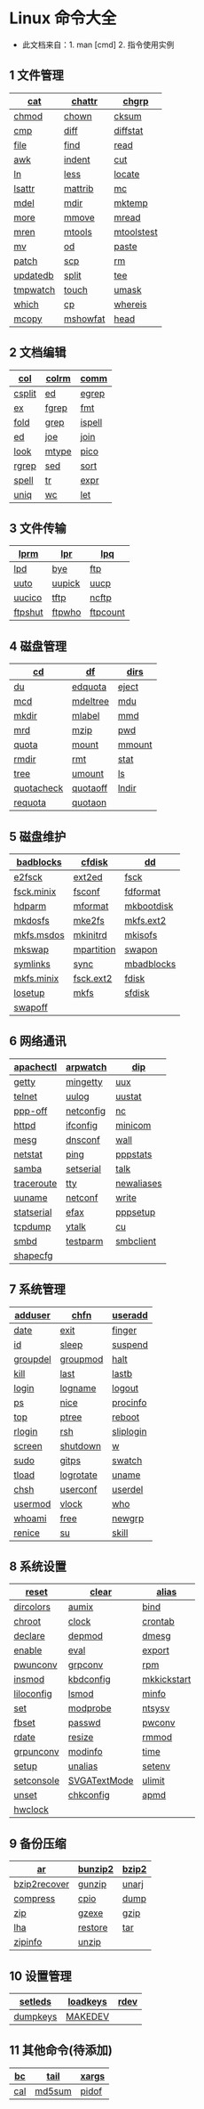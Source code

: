 # Linux 命令大全
* 此文档来自：1. man [cmd]  2. 指令使用实例 

## 1 文件管理

| [cat](https://github.com/ahuang007/Linux-Command/blob/master/cat.md) | [chattr](https://github.com/ahuang007/Linux-Command/blob/master/chattr.md) | [chgrp](https://github.com/ahuang007/Linux-Command/blob/master/chgrp.md) |
| ------------------------------------------------------------ | ------------------------------------------------------------ | ------------------------------------------------------------ |
| [chmod](https://github.com/ahuang007/Linux-Command/blob/master/chmod.md) | [chown](https://github.com/ahuang007/Linux-Command/blob/master/chown.md) | [cksum](https://github.com/ahuang007/Linux-Command/blob/master/cksum.md) |
| [cmp](https://github.com/ahuang007/Linux-Command/blob/master/cmp.md) | [diff](https://github.com/ahuang007/Linux-Command/blob/master/diff.md) | [diffstat](https://github.com/ahuang007/Linux-Command/blob/master/diffstat.md) |
| [file](https://github.com/ahuang007/Linux-Command/blob/master/file.md) | [find](https://github.com/ahuang007/Linux-Command/blob/master/find.md) | [read](https://github.com/ahuang007/Linux-Command/blob/master/read.md) |
| [awk](https://github.com/ahuang007/Linux-Command/blob/master/awk.md) | [indent](https://github.com/ahuang007/Linux-Command/blob/master/indent.md) | [cut](https://github.com/ahuang007/Linux-Command/blob/master/cut.md) |
| [ln](https://github.com/ahuang007/Linux-Command/blob/master/ln.md) | [less](https://github.com/ahuang007/Linux-Command/blob/master/less.md) | [locate](https://github.com/ahuang007/Linux-Command/blob/master/locate.md) |
| [lsattr](https://github.com/ahuang007/Linux-Command/blob/master/lsattr.md) | [mattrib](https://github.com/ahuang007/Linux-Command/blob/master/mattrib.md) | [mc](https://github.com/ahuang007/Linux-Command/blob/master/mc.md) |
| [mdel](https://github.com/ahuang007/Linux-Command/blob/master/mdel.md) | [mdir](https://github.com/ahuang007/Linux-Command/blob/master/mdir.md) | [mktemp](https://github.com/ahuang007/Linux-Command/blob/master/mktemp.md) |
| [more](https://github.com/ahuang007/Linux-Command/blob/master/more.md) | [mmove](https://github.com/ahuang007/Linux-Command/blob/master/mmove.md) | [mread](https://github.com/ahuang007/Linux-Command/blob/master/mread.md) |
| [mren](https://github.com/ahuang007/Linux-Command/blob/master/mren.md) | [mtools](https://github.com/ahuang007/Linux-Command/blob/master/mtools.md) | [mtoolstest](https://github.com/ahuang007/Linux-Command/blob/master/mtoolstest.md) |
| [mv](https://github.com/ahuang007/Linux-Command/blob/master/mv.md) | [od](https://github.com/ahuang007/Linux-Command/blob/master/od.md) | [paste](https://github.com/ahuang007/Linux-Command/blob/master/paste.md) |
| [patch](https://github.com/ahuang007/Linux-Command/blob/master/patch.md) | [scp](https://github.com/ahuang007/Linux-Command/blob/master/scp.md) | [rm](https://github.com/ahuang007/Linux-Command/blob/master/rm.md) |
| [updatedb](https://github.com/ahuang007/Linux-Command/blob/master/updatedb.md) | [split](https://github.com/ahuang007/Linux-Command/blob/master/split.md) | [tee](https://github.com/ahuang007/Linux-Command/blob/master/tee.md) |
| [tmpwatch](https://github.com/ahuang007/Linux-Command/blob/master/tmpwatch.md) | [touch](https://github.com/ahuang007/Linux-Command/blob/master/touch.md) | [umask](https://github.com/ahuang007/Linux-Command/blob/master/umask.md) |
| [which](https://github.com/ahuang007/Linux-Command/blob/master/which.md) | [cp](https://github.com/ahuang007/Linux-Command/blob/master/cp.md) | [whereis](https://github.com/ahuang007/Linux-Command/blob/master/whereis.md) |
| [mcopy](https://github.com/ahuang007/Linux-Command/blob/master/mcopy.md) | [mshowfat](https://github.com/ahuang007/Linux-Command/blob/master/mshowfat.md) | [head](https://github.com/ahuang007/Linux-Command/blob/master/head.md) |

## 2 文档编辑

| [col](https://github.com/ahuang007/Linux-Command/blob/master/col.md) | [colrm](https://github.com/ahuang007/Linux-Command/blob/master/colrm.md) | [comm](https://github.com/ahuang007/Linux-Command/blob/master/comm.md) |
| ------------------------------------------------------------ | ------------------------------------------------------------ | ------------------------------------------------------------ |
| [csplit](https://github.com/ahuang007/Linux-Command/blob/master/csplit.md) | [ed](https://github.com/ahuang007/Linux-Command/blob/master/ed.md) | [egrep](https://github.com/ahuang007/Linux-Command/blob/master/bc.md) |
| [ex](https://github.com/ahuang007/Linux-Command/blob/master/ex.md) | [fgrep](https://github.com/ahuang007/Linux-Command/blob/master/fgrep.md) | [fmt](https://github.com/ahuang007/Linux-Command/blob/master/fmt.md) |
| [fold](https://github.com/ahuang007/Linux-Command/blob/master/fold.md) | [grep](https://github.com/ahuang007/Linux-Command/blob/master/grep.md) | [ispell](https://github.com/ahuang007/Linux-Command/blob/master/ispell.md) |
| [ed](https://github.com/ahuang007/Linux-Command/blob/master/ed.md) | [joe](https://github.com/ahuang007/Linux-Command/blob/master/joe.md) | [join](https://github.com/ahuang007/Linux-Command/blob/master/join.md) |
| [look](https://github.com/ahuang007/Linux-Command/blob/master/look.md) | [mtype](https://github.com/ahuang007/Linux-Command/blob/master/mtype.md) | [pico](https://github.com/ahuang007/Linux-Command/blob/master/pico.md) |
| [rgrep](https://github.com/ahuang007/Linux-Command/blob/master/rgrep.md) | [sed](https://github.com/ahuang007/Linux-Command/blob/master/sed.md) | [sort](https://github.com/ahuang007/Linux-Command/blob/master/sort.md) |
| [spell](https://github.com/ahuang007/Linux-Command/blob/master/spell.md) | [tr](https://github.com/ahuang007/Linux-Command/blob/master/tr.md) | [expr](https://github.com/ahuang007/Linux-Command/blob/master/expr.md) |
| [uniq](https://github.com/ahuang007/Linux-Command/blob/master/uniq.md) | [wc](https://github.com/ahuang007/Linux-Command/blob/master/wc.md) | [let](https://github.com/ahuang007/Linux-Command/blob/master/let.md) |

## 3 文件传输

| [lprm](https://github.com/ahuang007/Linux-Command/blob/master/lprm.md) | [lpr](https://github.com/ahuang007/Linux-Command/blob/master/lpr.md) | [lpq](https://github.com/ahuang007/Linux-Command/blob/master/lpq.md) |
| ------------------------------------------------------------ | ------------------------------------------------------------ | ------------------------------------------------------------ |
| [lpd](https://github.com/ahuang007/Linux-Command/blob/master/lpd.md) | [bye](https://github.com/ahuang007/Linux-Command/blob/master/bye.md) | [ftp](https://github.com/ahuang007/Linux-Command/blob/master/ftp.md) |
| [uuto](https://github.com/ahuang007/Linux-Command/blob/master/uuto.md) | [uupick](https://github.com/ahuang007/Linux-Command/blob/master/uupick.md) | [uucp](https://github.com/ahuang007/Linux-Command/blob/master/uucp.md) |
| [uucico](https://github.com/ahuang007/Linux-Command/blob/master/uucico.md) | [tftp](https://github.com/ahuang007/Linux-Command/blob/master/tftp.md) | [ncftp](https://github.com/ahuang007/Linux-Command/blob/master/ncftp.md) |
| [ftpshut](https://github.com/ahuang007/Linux-Command/blob/master/ftpshut.md) | [ftpwho](https://github.com/ahuang007/Linux-Command/blob/master/ftpwho.md) | [ftpcount](https://github.com/ahuang007/Linux-Command/blob/master/ftpcount.md) |

## 4 磁盘管理

| [cd](https://github.com/ahuang007/Linux-Command/blob/master/cd.md) | [df](https://github.com/ahuang007/Linux-Command/blob/master/df.md) | [dirs](https://github.com/ahuang007/Linux-Command/blob/master/dirs.md) |
| ------------------------------------------------------------ | ------------------------------------------------------------ | ------------------------------------------------------------ |
| [du](https://github.com/ahuang007/Linux-Command/blob/master/du.md) | [edquota](https://github.com/ahuang007/Linux-Command/blob/master/edquota.md) | [eject](https://github.com/ahuang007/Linux-Command/blob/master/eject.md) |
| [mcd](https://github.com/ahuang007/Linux-Command/blob/master/mcd.md) | [mdeltree](https://github.com/ahuang007/Linux-Command/blob/master/mdeltree.md) | [mdu](https://github.com/ahuang007/Linux-Command/blob/master/mdu.md) |
| [mkdir](https://github.com/ahuang007/Linux-Command/blob/master/mkdir.md) | [mlabel](https://github.com/ahuang007/Linux-Command/blob/master/mlabel.md) | [mmd](https://github.com/ahuang007/Linux-Command/blob/master/mmd.md) |
| [mrd](https://github.com/ahuang007/Linux-Command/blob/master/mrd.md) | [mzip](https://github.com/ahuang007/Linux-Command/blob/master/mzip.md) | [pwd](https://github.com/ahuang007/Linux-Command/blob/master/pwd.md) |
| [quota](https://github.com/ahuang007/Linux-Command/blob/master/quota.md) | [mount](https://github.com/ahuang007/Linux-Command/blob/master/mount.md) | [mmount](https://github.com/ahuang007/Linux-Command/blob/master/mmount.md) |
| [rmdir](https://github.com/ahuang007/Linux-Command/blob/master/rmdir.md) | [rmt](https://github.com/ahuang007/Linux-Command/blob/master/rmt.md) | [stat](https://github.com/ahuang007/Linux-Command/blob/master/stat.md) |
| [tree](https://github.com/ahuang007/Linux-Command/blob/master/tree.md) | [umount](https://github.com/ahuang007/Linux-Command/blob/master/umount.md) | [ls](https://github.com/ahuang007/Linux-Command/blob/master/ls.md) |
| [quotacheck](https://github.com/ahuang007/Linux-Command/blob/master/quotacheck.md) | [quotaoff](https://github.com/ahuang007/Linux-Command/blob/master/quotaoff.md) | [lndir](https://github.com/ahuang007/Linux-Command/blob/master/lndir.md) |
| [requota](https://github.com/ahuang007/Linux-Command/blob/master/requota.md) | [quotaon](https://github.com/ahuang007/Linux-Command/blob/master/quotaon.md) |                                                              |

## 5 磁盘维护

| [badblocks](https://github.com/ahuang007/Linux-Command/blob/master/badblocks.md) | [cfdisk](https://github.com/ahuang007/Linux-Command/blob/master/cfdisk.md) | [dd](https://github.com/ahuang007/Linux-Command/blob/master/dd.md) |
| ------------------------------------------------------------ | ------------------------------------------------------------ | ------------------------------------------------------------ |
| [e2fsck](https://github.com/ahuang007/Linux-Command/blob/master/e2fsck.md) | [ext2ed](https://github.com/ahuang007/Linux-Command/blob/master/ext2ed.md) | [fsck](https://github.com/ahuang007/Linux-Command/blob/master/fsck.md) |
| [fsck.minix](https://github.com/ahuang007/Linux-Command/blob/master/fsck.minix.md) | [fsconf](https://github.com/ahuang007/Linux-Command/blob/master/fsconf.md) | [fdformat](https://github.com/ahuang007/Linux-Command/blob/master/fdformat.md) |
| [hdparm](https://github.com/ahuang007/Linux-Command/blob/master/hdparm.md) | [mformat](https://github.com/ahuang007/Linux-Command/blob/master/mformat.md) | [mkbootdisk](https://github.com/ahuang007/Linux-Command/blob/master/mkbootdisk.md) |
| [mkdosfs](https://github.com/ahuang007/Linux-Command/blob/master/mkdosfs.md) | [mke2fs](https://github.com/ahuang007/Linux-Command/blob/master/mke2fs.md) | [mkfs.ext2](https://github.com/ahuang007/Linux-Command/blob/master/mkfs.ext2.md) |
| [mkfs.msdos](https://github.com/ahuang007/Linux-Command/blob/master/mkfs.msdos.md) | [mkinitrd](https://github.com/ahuang007/Linux-Command/blob/master/mkinitrd.md) | [mkisofs](https://github.com/ahuang007/Linux-Command/blob/master/mkisofs.md) |
| [mkswap](https://github.com/ahuang007/Linux-Command/blob/master/mkswap.md) | [mpartition](https://github.com/ahuang007/Linux-Command/blob/master/mpartition.md) | [swapon](https://github.com/ahuang007/Linux-Command/blob/master/swapon.md) |
| [symlinks](https://github.com/ahuang007/Linux-Command/blob/master/symlinks.md) | [sync](https://github.com/ahuang007/Linux-Command/blob/master/sync.md) | [mbadblocks](https://github.com/ahuang007/Linux-Command/blob/master/mbadblocks.md) |
| [mkfs.minix](https://github.com/ahuang007/Linux-Command/blob/master/minix.md) | [fsck.ext2](https://github.com/ahuang007/Linux-Command/blob/master/fsck.ext2.md) | [fdisk](https://github.com/ahuang007/Linux-Command/blob/master/fdisk.md) |
| [losetup](https://github.com/ahuang007/Linux-Command/blob/master/losetup.md) | [mkfs](https://github.com/ahuang007/Linux-Command/blob/master/mkfs.md) | [sfdisk](https://github.com/ahuang007/Linux-Command/blob/master/sfdisk.md) |
| [swapoff](https://github.com/ahuang007/Linux-Command/blob/master/swapoff.md) |                                                              |                                                              |

## 6 网络通讯

| [apachectl](https://github.com/ahuang007/Linux-Command/blob/master/apachectl.md) | [arpwatch](https://github.com/ahuang007/Linux-Command/blob/master/arpwatch.md) | [dip](https://github.com/ahuang007/Linux-Command/blob/master/dip.md) |
| ------------------------------------------------------------ | ------------------------------------------------------------ | ------------------------------------------------------------ |
| [getty](https://github.com/ahuang007/Linux-Command/blob/master/getty.md) | [mingetty](https://github.com/ahuang007/Linux-Command/blob/master/mingetty.md) | [uux](https://github.com/ahuang007/Linux-Command/blob/master/uux.md) |
| [telnet](https://github.com/ahuang007/Linux-Command/blob/master/telnet.md) | [uulog](https://github.com/ahuang007/Linux-Command/blob/master/uulog.md) | [uustat](https://github.com/ahuang007/Linux-Command/blob/master/uustat.md) |
| [ppp-off](https://github.com/ahuang007/Linux-Command/blob/master/ppp-off.md) | [netconfig](https://github.com/ahuang007/Linux-Command/blob/master/netconfig.md) | [nc](https://github.com/ahuang007/Linux-Command/blob/master/nc.md) |
| [httpd](https://github.com/ahuang007/Linux-Command/blob/master/httpd.md) | [ifconfig](https://github.com/ahuang007/Linux-Command/blob/master/ifconfig.md) | [minicom](https://github.com/ahuang007/Linux-Command/blob/master/minicom.md) |
| [mesg](https://github.com/ahuang007/Linux-Command/blob/master/mesg.md) | [dnsconf](https://github.com/ahuang007/Linux-Command/blob/master/dnsconf.md) | [wall](https://github.com/ahuang007/Linux-Command/blob/master/wall.md) |
| [netstat](https://github.com/ahuang007/Linux-Command/blob/master/netstat.md) | [ping](https://github.com/ahuang007/Linux-Command/blob/master/ping.md) | [pppstats](https://github.com/ahuang007/Linux-Command/blob/master/pppstats.md) |
| [samba](https://github.com/ahuang007/Linux-Command/blob/master/samba.md) | [setserial](https://github.com/ahuang007/Linux-Command/blob/master/setserial.md) | [talk](https://github.com/ahuang007/Linux-Command/blob/master/talk.md) |
| [traceroute](https://github.com/ahuang007/Linux-Command/blob/master/traceroute.md) | [tty](https://github.com/ahuang007/Linux-Command/blob/master/tty.md) | [newaliases](https://github.com/ahuang007/Linux-Command/blob/master/newaliases.md) |
| [uuname](https://github.com/ahuang007/Linux-Command/blob/master/uuname.md) | [netconf](https://github.com/ahuang007/Linux-Command/blob/master/netconf.md) | [write](https://github.com/ahuang007/Linux-Command/blob/master/write.md) |
| [statserial](https://github.com/ahuang007/Linux-Command/blob/master/statserial.md) | [efax](https://github.com/ahuang007/Linux-Command/blob/master/efax.md) | [pppsetup](https://github.com/ahuang007/Linux-Command/blob/master/pppsetup.md) |
| [tcpdump](https://github.com/ahuang007/Linux-Command/blob/master/tcpdump.md) | [ytalk](https://github.com/ahuang007/Linux-Command/blob/master/ytalk.md) | [cu](https://github.com/ahuang007/Linux-Command/blob/master/cu.md) |
| [smbd](https://github.com/ahuang007/Linux-Command/blob/master/smbd.md) | [testparm](https://github.com/ahuang007/Linux-Command/blob/master/tesparm.md) | [smbclient](https://github.com/ahuang007/Linux-Command/blob/master/smbclient.md) |
| [shapecfg](https://github.com/ahuang007/Linux-Command/blob/master/shapecfg.md) |                                                              |                                                              |

## 7 系统管理

| [adduser](https://github.com/ahuang007/Linux-Command/blob/master/adduser.md) | [chfn](https://github.com/ahuang007/Linux-Command/blob/master/chfn.md) | [useradd](https://github.com/ahuang007/Linux-Command/blob/master/useradd.md) |
| ------------------------------------------------------------ | ------------------------------------------------------------ | ------------------------------------------------------------ |
| [date](https://github.com/ahuang007/Linux-Command/blob/master/date.md) | [exit](https://github.com/ahuang007/Linux-Command/blob/master/exit.md) | [finger](https://github.com/ahuang007/Linux-Command/blob/master/finger.md) |
| [id](https://github.com/ahuang007/Linux-Command/blob/master/id.md) | [sleep](https://github.com/ahuang007/Linux-Command/blob/master/sleep.md) | [suspend](https://github.com/ahuang007/Linux-Command/blob/master/suspend.md) |
| [groupdel](https://github.com/ahuang007/Linux-Command/blob/master/groupdel.md) | [groupmod](https://github.com/ahuang007/Linux-Command/blob/master/groupmod.md) | [halt](https://github.com/ahuang007/Linux-Command/blob/master/halt.md) |
| [kill](https://github.com/ahuang007/Linux-Command/blob/master/kill.md) | [last](https://github.com/ahuang007/Linux-Command/blob/master/last.md) | [lastb](https://github.com/ahuang007/Linux-Command/blob/master/lastb.md) |
| [login](https://github.com/ahuang007/Linux-Command/blob/master/login.md) | [logname](https://github.com/ahuang007/Linux-Command/blob/master/logname.md) | [logout](https://github.com/ahuang007/Linux-Command/blob/master/logout.md) |
| [ps](https://github.com/ahuang007/Linux-Command/blob/master/ps.md) | [nice](https://github.com/ahuang007/Linux-Command/blob/master/nice.md) | [procinfo](https://github.com/ahuang007/Linux-Command/blob/master/procinfo.md) |
| [top](https://github.com/ahuang007/Linux-Command/blob/master/top.md) | [ptree](https://github.com/ahuang007/Linux-Command/blob/master/ptree.md) | [reboot](https://github.com/ahuang007/Linux-Command/blob/master/reboot.md) |
| [rlogin](https://github.com/ahuang007/Linux-Command/blob/master/rlogin.md) | [rsh](https://github.com/ahuang007/Linux-Command/blob/master/rsh.md) | [sliplogin](https://github.com/ahuang007/Linux-Command/blob/master/sliplogin.md) |
| [screen](https://github.com/ahuang007/Linux-Command/blob/master/screen.md) | [shutdown](https://github.com/ahuang007/Linux-Command/blob/master/shutdown.md) | [w](https://github.com/ahuang007/Linux-Command/blob/master/w.md) |
| [sudo](https://github.com/ahuang007/Linux-Command/blob/master/sudo.md) | [gitps](https://github.com/ahuang007/Linux-Command/blob/master/gitps.md) | [swatch](https://github.com/ahuang007/Linux-Command/blob/master/swatch.md) |
| [tload](https://github.com/ahuang007/Linux-Command/blob/master/tload.md) | [logrotate](https://github.com/ahuang007/Linux-Command/blob/master/logrotate.md) | [uname](https://github.com/ahuang007/Linux-Command/blob/master/uname.md) |
| [chsh](https://github.com/ahuang007/Linux-Command/blob/master/chsh.md) | [userconf](https://github.com/ahuang007/Linux-Command/blob/master/userconf.md) | [userdel](https://github.com/ahuang007/Linux-Command/blob/master/userdel.md) |
| [usermod](https://github.com/ahuang007/Linux-Command/blob/master/usermod.md) | [vlock](https://github.com/ahuang007/Linux-Command/blob/master/vlock.md) | [who](https://github.com/ahuang007/Linux-Command/blob/master/who.md) |
| [whoami](https://github.com/ahuang007/Linux-Command/blob/master/whoami.md) | [free](https://github.com/ahuang007/Linux-Command/blob/master/free.md) | [newgrp](https://github.com/ahuang007/Linux-Command/blob/master/newgrp.md) |
| [renice](https://github.com/ahuang007/Linux-Command/blob/master/renice.md) | [su](https://github.com/ahuang007/Linux-Command/blob/master/su.md) | [skill](https://github.com/ahuang007/Linux-Command/blob/master/skill.md) |

## 8 系统设置

| [reset](https://github.com/ahuang007/Linux-Command/blob/master/reset.md) | [clear](https://github.com/ahuang007/Linux-Command/blob/master/clear.md) | [alias](https://github.com/ahuang007/Linux-Command/blob/master/alias.md) |
| ------------------------------------------------------------ | ------------------------------------------------------------ | ------------------------------------------------------------ |
| [dircolors](https://github.com/ahuang007/Linux-Command/blob/master/dircolors.md) | [aumix](https://github.com/ahuang007/Linux-Command/blob/master/clear.md) | [bind](https://github.com/ahuang007/Linux-Command/blob/master/bind.md) |
| [chroot](https://github.com/ahuang007/Linux-Command/blob/master/chroot.md) | [clock](https://github.com/ahuang007/Linux-Command/blob/master/clock.md) | [crontab](https://github.com/ahuang007/Linux-Command/blob/master/crontab.md) |
| [declare](https://github.com/ahuang007/Linux-Command/blob/master/declare.md) | [depmod](https://github.com/ahuang007/Linux-Command/blob/master/depmod.md) | [dmesg](https://github.com/ahuang007/Linux-Command/blob/master/dmesg.md) |
| [enable](https://github.com/ahuang007/Linux-Command/blob/master/enable.md) | [eval](https://github.com/ahuang007/Linux-Command/blob/master/eval.md) | [export](https://github.com/ahuang007/Linux-Command/blob/master/export.md) |
| [pwunconv](https://github.com/ahuang007/Linux-Command/blob/master/pwunconv.md) | [grpconv](https://github.com/ahuang007/Linux-Command/blob/master/grpconv.md) | [rpm](https://github.com/ahuang007/Linux-Command/blob/master/rpm.md) |
| [insmod](https://github.com/ahuang007/Linux-Command/blob/master/insmod.md) | [kbdconfig](https://github.com/ahuang007/Linux-Command/blob/master/kbdconfig.md) | [mkkickstart](https://github.com/ahuang007/Linux-Command/blob/master/mkkickstart.md) |
| [liloconfig](https://github.com/ahuang007/Linux-Command/blob/master/liloconfig.md) | [lsmod](https://github.com/ahuang007/Linux-Command/blob/master/lsmod.md) | [minfo](https://github.com/ahuang007/Linux-Command/blob/master/minfo.md) |
| [set](https://github.com/ahuang007/Linux-Command/blob/master/set.md) | [modprobe](https://github.com/ahuang007/Linux-Command/blob/master/modprobe.md) | [ntsysv](https://github.com/ahuang007/Linux-Command/blob/master/ntsysv.md) |
| [fbset](https://github.com/ahuang007/Linux-Command/blob/master/fbset.md) | [passwd](https://github.com/ahuang007/Linux-Command/blob/master/passwd.md) | [pwconv](https://github.com/ahuang007/Linux-Command/blob/master/pwconv.md) |
| [rdate](https://github.com/ahuang007/Linux-Command/blob/master/rdate.md) | [resize](https://github.com/ahuang007/Linux-Command/blob/master/resize.md) | [rmmod](https://github.com/ahuang007/Linux-Command/blob/master/rmmod.md) |
| [grpunconv](https://github.com/ahuang007/Linux-Command/blob/master/grpunconv.md) | [modinfo](https://github.com/ahuang007/Linux-Command/blob/master/modinfo.md) | [time](https://github.com/ahuang007/Linux-Command/blob/master/time.md) |
| [setup](https://github.com/ahuang007/Linux-Command/blob/master/setup.md) | [unalias](https://github.com/ahuang007/Linux-Command/blob/master/unalias.md) | [setenv](https://github.com/ahuang007/Linux-Command/blob/master/setenv.md) |
| [setconsole](https://github.com/ahuang007/Linux-Command/blob/master/setconsole.md) | [SVGATextMode](https://github.com/ahuang007/Linux-Command/blob/master/SVGATextMode.md) | [ulimit](https://github.com/ahuang007/Linux-Command/blob/master/ulimit.md) |
| [unset](https://github.com/ahuang007/Linux-Command/blob/master/unset.md) | [chkconfig](https://github.com/ahuang007/Linux-Command/blob/master/chkconfig.md) | [apmd](https://github.com/ahuang007/Linux-Command/blob/master/apmd.md) |
| [hwclock](https://github.com/ahuang007/Linux-Command/blob/master/hwclock.md) |                                                              |                                                              |

## 9 备份压缩

| [ar](https://github.com/ahuang007/Linux-Command/blob/master/ar.md) | [bunzip2](https://github.com/ahuang007/Linux-Command/blob/master/bunzip2.md) | [bzip2](https://github.com/ahuang007/Linux-Command/blob/master/bzip2.md) |
| ------------------------------------------------------------ | ------------------------------------------------------------ | ------------------------------------------------------------ |
| [bzip2recover](https://github.com/ahuang007/Linux-Command/blob/master/bzip2recover.md) | [gunzip](https://github.com/ahuang007/Linux-Command/blob/master/gunzip.md) | [unarj](https://github.com/ahuang007/Linux-Command/blob/master/unarj.md) |
| [compress](https://github.com/ahuang007/Linux-Command/blob/master/compress.md) | [cpio](https://github.com/ahuang007/Linux-Command/blob/master/cpio.md) | [dump](https://github.com/ahuang007/Linux-Command/blob/master/dump.md) |
| [zip](https://github.com/ahuang007/Linux-Command/blob/master/zip.md) | [gzexe](https://github.com/ahuang007/Linux-Command/blob/master/gzexe.md) | [gzip](https://github.com/ahuang007/Linux-Command/blob/master/gzip.md) |
| [lha](https://github.com/ahuang007/Linux-Command/blob/master/lha.md) | [restore](https://github.com/ahuang007/Linux-Command/blob/master/restore.md) | [tar](https://github.com/ahuang007/Linux-Command/blob/master/tar.md) |
| [zipinfo](https://github.com/ahuang007/Linux-Command/blob/master/zipinfo.md) | [unzip](https://github.com/ahuang007/Linux-Command/blob/master/unzip.md) |                                                              |

## 10 设置管理

| [setleds](https://github.com/ahuang007/Linux-Command/blob/master/setleds.md) | [loadkeys](https://github.com/ahuang007/Linux-Command/blob/master/loadkeys.md) | [rdev](https://github.com/ahuang007/Linux-Command/blob/master/rdev.md) |
| ------------------------------------------------------------ | ------------------------------------------------------------ | ------------------------------------------------------------ |
| [dumpkeys](https://github.com/ahuang007/Linux-Command/blob/master/dumpkeys.md) | [MAKEDEV](https://github.com/ahuang007/Linux-Command/blob/master/MAKEDEV.md) |                                                              |

## 11 其他命令(待添加)

| [bc](https://github.com/ahuang007/Linux-Command/blob/master/bc.md) | [tail](https://github.com/ahuang007/Linux-Command/blob/master/tail.md) | [xargs](https://github.com/ahuang007/Linux-Command/blob/master/xargs.md) |
| ------------------------------------------------------------ | ------------------------------------------------------------ | ------------------------------------------------------------ |
| [cal](https://github.com/ahuang007/Linux-Command/blob/master/cal.md) | [md5sum](https://github.com/ahuang007/Linux-Command/blob/master/md5sum.md) | [pidof](https://github.com/ahuang007/Linux-Command/blob/master/pidof.md) |

